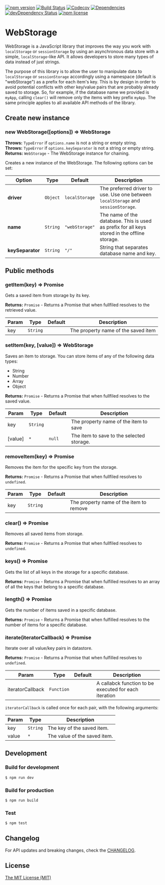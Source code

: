 [![npm version](https://img.shields.io/npm/v/@georapbox/web-storage.svg)](https://www.npmjs.com/package/@georapbox/web-storage)
[![Build Status](https://travis-ci.org/georapbox/web-storage.svg?branch=master)](https://travis-ci.org/georapbox/web-storage)
[![Codecov](https://img.shields.io/codecov/c/github/georapbox/web-storage/master.svg)](https://codecov.io/gh/georapbox/web-storage)
[![Dependencies](https://david-dm.org/georapbox/web-storage.svg)](https://david-dm.org/georapbox/web-storage)
[![devDependency Status](https://david-dm.org/georapbox/web-storage/dev-status.svg)](https://david-dm.org/georapbox/web-storage#info=devDependencies)
[![npm license](https://img.shields.io/npm/l/@georapbox/web-storage.svg)](https://www.npmjs.com/package/@georapbox/web-storage)

# WebStorage

WebStorage is a JavaScript library that improves the way you work with `localStorage` or `sessionStorage` by using an asynchronous data store with a simple, `localStorage`-like API. It allows developers to store many types of data instead of just strings.

The purpose of this library is to allow the user to manipulate data to `localStorage` or `sessionStorage` accordingly using a namespace (default is "webStorage") as a prefix for each item's key. This is by design in order to avoid potential conflicts with other key/value pairs that are probably already saved to storage. So, for example, if the database name we provided is `myApp`, calling `clear()` will remove only the items with key prefix `myApp`. The same principle applies to all available API methods of the library.


## Create new instance

### new WebStorage([options]) => WebStorage

**Throws:** `TypeError` if `options.name` is not a string or empty string.  
**Throws:** `TypeError` if `options.keySeparator` is not a string or empty string.  
**Returns:** `WebStorage` - The WebStorage instance for chaining.

Creates a new instance of the WebStorage. The following options can be set:

|Option|Type|Default|Description|
|------|----|-------|-----------|
|**driver**|`Object`|`localStorage`|The preferred driver to use. Use one between `localStorage` and `sessionStorage`.|
|**name**|`String`|`"webStorage"`|The name of the database. This is used as prefix for all keys stored in the offline storage.|
|**keySeparator**|`String`|`"/"`|String that separates database name and key.|


## Public methods

### getItem(key) => Promise

Gets a saved item from storage by its key.

**Returns:** `Promise` - Returns a Promise that when fullfiled resolves to the retrieved value.

|Param|Type|Default|Description|
|-----|----|-------|-----------|
|key|`String`||The property name of the saved item|

### setItem(key, [value]) => WebStorage

Saves an item to storage. You can store items of any of the following data types:

- String
- Number
- Array
- Object

**Returns:** `Promise` - Returns a Promise that when fullfiled resolves to the saved value.

|Param|Type|Default|Description|
|-----|----|-------|-----------|
|key|`String`||The property name of the item to save|
|[value]|`*`|`null`|The item to save to the selected storage.|

### removeItem(key) => Promise

Removes the item for the specific key from the storage.

**Returns:** `Promise` - Returns a Promise that when fullfiled resolves to `undefined`.

|Param|Type|Default|Description|
|-----|----|-------|-----------|
|key|`String`||The property name of the item to remove|

### clear() => Promise

Removes all saved items from storage.

**Returns:** `Promise` - Returns a Promise that when fullfiled resolves to `undefined`.

### keys() => Promise

Gets the list of all keys in the storage for a specific database.

**Returns:** `Promise` - Returns a Promise that when fulfilled resolves to an array of all the keys that belong to a specific database.

### length() => Promise

Gets the number of items saved in a specific database.

**Returns:** `Promise` - Returns a Promise that when fulfilled resolves to the number of items for a specific database.

### iterate(iteratorCallback) => Promise

Iterate over all value/key pairs in datastore.

**Returns:** `Promise` - Returns a Promise that when fulfilled resolves to `undefined`.

|Param|Type|Default|Description|
|-----|----|-------|-----------|
|iteratorCallback|`Function`||A callabck function to be executed for each iteration|

`iteratorCallback` is called once for each pair, with the following arguments:

|Param|Type|Description|
|-----|----|-----------|
|key|`String`|The key of the saved item.|
|value|`*`|The value of the saved item.|


## Development

### Build for development

```bash
$ npm run dev
```

### Build for production

```bash
$ npm run build
```

### Test

```bash
$ npm test
```


## Changelog

For API updates and breaking changes, check the [CHANGELOG](https://github.com/georapbox/webStorage/blob/master/CHANGELOG.md).


## License

[The MIT License (MIT)](https://georapbox.mit-license.org/@2018)
